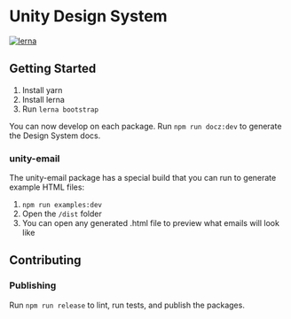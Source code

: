 # Unity Design System

[![lerna](https://img.shields.io/badge/maintained%20with-lerna-cc00ff.svg)](https://lernajs.io/)

## Getting Started

1. Install yarn
2. Install lerna
3. Run `lerna bootstrap`

You can now develop on each package. Run `npm run docz:dev` to generate the Design System docs.

### unity-email

The unity-email package has a special build that you can run to generate example HTML files:

1. `npm run examples:dev`
2. Open the `/dist` folder
3. You can open any generated .html file to preview what emails will look like

## Contributing

### Publishing

Run `npm run release` to lint, run tests, and publish the packages.
